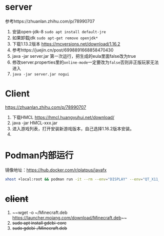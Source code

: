 # server

参考https://zhuanlan.zhihu.com/p/78990707

1.   安装open-jdk-8 `sudo apt install default-jre` 
2.   如果卸载jdk `sudo apt-get remove openjdk*`
2.  下载1.13.2版本 https://mcversions.net/download/1.16.2
3. 参考https://juejin.cn/post/6998891668858470430
4. java -jar server.jar 第一次运行，把生成的eula里面false改为true
6.   修改server.properties里的`online-mode`一定要改为`false`否则非正版玩家无法进入
7.   `java -jar server.jar nogui`





# Client

https://zhuanlan.zhihu.com/p/78990707

1. 下载HMCL https://hmcl.huangyuhui.net/download/
2.  java -jar HMCL-xxx.jar
3. 进入游戏列表，打开安装新游戏版本，自己选择1.16.2版本安装。
4. 


# Podman内部运行

镜像地址：https://hub.docker.com/r/platpus/javafx
```bash
xhost +local:root && podman run -it --rm --env="DISPLAY" --env="QT_X11_NO_MITSHM=1" --volume="/tmp/.X11-unix:/tmp/.X11-unix:rw" -v ~/minecraft:/tmp/code platpus/javafx java -jar /tmp/code/HMCL-3.3.188.jar

```




# ~~client~~

1. ~~wget -o ~/Minecraft.deb https://launcher.mojang.com/download/Minecraft.deb~~
2. ~~sudo apt install gdebi-core~~
3. ~~sudo gdebi ./Minecraft.deb~~

